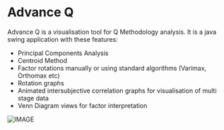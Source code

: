 Advance Q
==============

Advance Q is a visualisation tool for Q Methodology analysis. It is a java swing application with these features:

* Principal Components Analysis
* Centroid Method
* Factor rotations manually or using standard algorithms (Varimax, Orthomax etc)
* Rotation graphs
* Animated intersubjective correlation graphs for visualisation of multi stage data
* Venn Diagram views for factor interpretation

![IMAGE](https://bitbucket.org/davidmoten/advance-q/raw/master/docs/images/forq.png)
